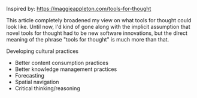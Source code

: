 Inspired by: https://maggieappleton.com/tools-for-thought

This article completely broadened my view on what tools for thought could look like. Until now, I'd kind of gone along with the implicit assumption that novel tools for thought had to be new software innovations, but the direct meaning of the phrase "tools for thought" is much more than that. 

Developing cultural practices
- Better content consumption practices
- Better knowledge management practices
- Forecasting
- Spatial navigation
- Critical thinking/reasoning